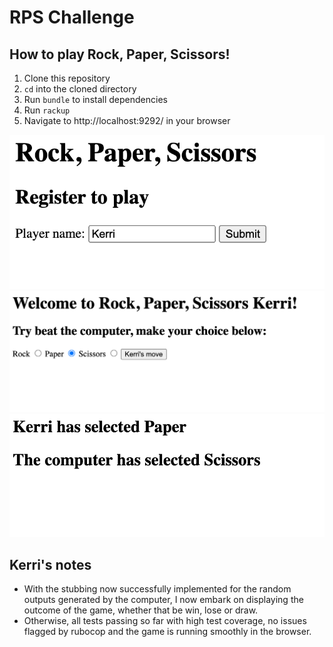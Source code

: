 # RPS Challenge

## How to play Rock, Paper, Scissors!

1. Clone this repository
2. `cd` into the cloned directory
3. Run `bundle` to install dependencies
4. Run `rackup`
5. Navigate to http://localhost:9292/ in your browser

![alt text](https://github.com/kerrimcm/rps-challenge/blob/master/Screenshots/Screenshot%202021-04-18%20at%2021.24.58.png)
![alt text](https://github.com/kerrimcm/rps-challenge/blob/master/Screenshots/Screenshot%202021-04-18%20at%2021.25.21.png)
![alt text](https://github.com/kerrimcm/rps-challenge/blob/master/Screenshots/Screenshot%202021-04-18%20at%2021.25.54.png)

## Kerri's notes
* With the stubbing now successfully implemented for the random outputs generated by the computer, I now embark on displaying the outcome of the game, whether that be win, lose or draw. 
* Otherwise, all tests passing so far with high test coverage, no issues flagged by rubocop and the game is running smoothly in the browser. 
